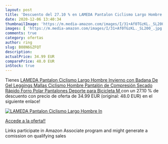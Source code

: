 ```yaml
---
layout: post
title: 'Descuento del 27.10 % en LAMEDA Pantalon Ciclismo Largo Hombre In'
date: 2020-12-06 13:40:34
thumbnailImage: 'https://m.media-amazon.com/images/I/31+Af0TGzKL._SL200_.jpg'
images: [ 'https://m.media-amazon.com/images/I/31+Af0TGzKL._SL200_.jpg' ]
comments: true
category: ofertas
author: ring
slug: B08N6GZFQT
description:
actualPrice: 34.99 EUR
comparePrice: 48.0 EUR
inStock: true
---
```


Tienes [LAMEDA Pantalon Ciclismo Largo Hombre Invierno con Badana De Gel Leggings Mallas Ciclismo Hombre  Pantalón de Compresión Secado Rápido Forro Polar Pantalones Deporte para Bicicleta M ](https://www.amazon.es/dp/B08N6GZFQT/?tag=tolees-21) con un 27.10 % de descuento con precio de oferta de 34.99 EUR (original: 48.0 EUR) en el siguiente enlace!

[![LAMEDA Pantalon Ciclismo Largo Hombre In](https://m.media-amazon.com/images/I/31+Af0TGzKL._SL200_.jpg)](https://www.amazon.es/dp/B08N6GZFQT/?tag=tolees-21)

[Accede a la oferta!!](https://www.amazon.es/dp/B08N6GZFQT/?tag=tolees-21)

Links participate in Amazon Associate program and might generate a comission on qualifying sales


